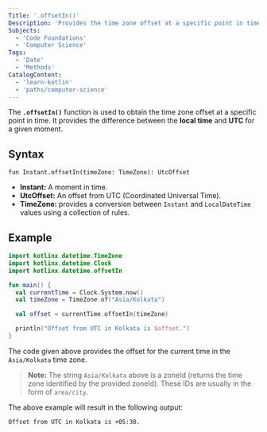```yaml
---
Title: '.offsetIn()'
Description: 'Provides the time zone offset at a specific point in time.'
Subjects:
  - 'Code Foundations'
  - 'Computer Science'
Tags:
  - 'Date'
  - 'Methods'
CatalogContent:
  - 'learn-kotlin'
  - 'paths/computer-science'
---
```


The **`.offsetIn()`** function is used to obtain the time zone offset at a specific point in time. It provides the difference between the **local time** and **UTC** for a given moment.

## Syntax

```pseudo
fun Instant.offsetIn(timeZone: TimeZone): UtcOffset
```

- **Instant:** A moment in time.
- **UtcOffset:** An offset from UTC (Coordinated Universal Time).
- **TimeZone:** provides a conversion between `Instant` and `LocalDateTime` values using a collection of rules.

## Example

```kotlin
import kotlinx.datetime.TimeZone
import kotlinx.datetime.Clock
import kotlinx.datetime.offsetIn

fun main() {
  val currentTime = Clock.System.now()
  val timeZone = TimeZone.of("Asia/Kolkata")

  val offset = currentTime.offsetIn(timeZone)

  println("Offset from UTC in Kolkata is $offset.")
}
```

The code given above provides the offset for the current time in the `Asia/Kolkata` time zone.

> **Note:** The string `Asia/Kolkata` above is a zoneId (returns the time zone identified by the provided zoneId). These IDs are usually in the form of `area/city`.

The above example will result in the following output:

```shell
Offset from UTC in Kolkata is +05:30.
```
